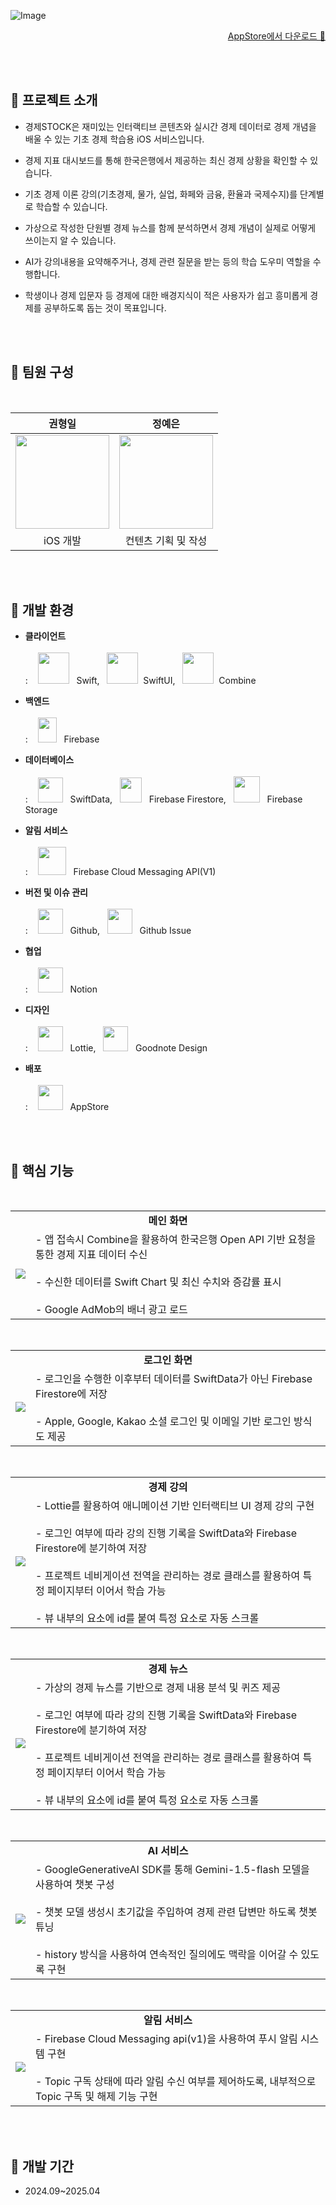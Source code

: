 ![Image](https://github.com/user-attachments/assets/62f5c2c9-a8fc-4847-9b66-9381ef36b9ed)

<div align="right">
  <a href="https://apps.apple.com/kr/app/%EA%B2%BD%EC%A0%9C%EC%8A%A4%ED%86%A1/id6739859649">AppStore에서 다운로드 📲</a>
</div>


<br><br>

## 🙌 프로젝트 소개

- 경제STOCK은 재미있는 인터랙티브 콘텐츠와 실시간 경제 데이터로 경제 개념을 배울 수 있는 기초 경제 학습용 iOS 서비스입니다.

- 경제 지표 대시보드를 통해 한국은행에서 제공하는 최신 경제 상황을 확인할 수 있습니다.

- 기초 경제 이론 강의(기초경제, 물가, 실업, 화페와 금융, 환율과 국제수지)를 단계별로 학습할 수 있습니다.
  
- 가상으로 작성한 단원별 경제 뉴스를 함께 분석하면서 경제 개념이 실제로 어떻게 쓰이는지 알 수 있습니다.
  
- AI가 강의내용을 요약해주거나, 경제 관련 질문을 받는 등의 학습 도우미 역할을 수행합니다.
  
- 학생이나 경제 입문자 등 경제에 대한 배경지식이 적은 사용자가 쉽고 흥미롭게 경제를 공부하도록 돕는 것이 목표입니다.

<br><br>

## 👥 팀원 구성
<br>
<div align="center">
  
| **권형일** | **정예은** |
| :------: |  :------: |
| <img src="https://github.com/user-attachments/assets/f21d71fe-ce7b-4be8-99ed-65d24529dcdf" height=150 width=150> | <img src="https://github.com/user-attachments/assets/cce7bf85-3b8c-4b3a-a594-d71c3930312d" height=150 width=150> |
| iOS 개발 | 컨텐츠 기획 및 작성 |

</div>

<br><br>

## 🎨 개발 환경

- **클라이언트** <br><br>
: &nbsp;&nbsp; <img src="https://github.com/user-attachments/assets/3e6d384d-7236-464c-92f0-242e52c7e4cd" height=50 width=50> &nbsp; Swift, &nbsp; <img src="https://github.com/user-attachments/assets/34ae1446-2e29-4099-878e-e5ced09f5ad1" height=50 width=50> &nbsp;SwiftUI, &nbsp; <img src="https://github.com/user-attachments/assets/f6ea23db-3f7e-4a01-9569-f4c71262be7c" height=50 width=50> &nbsp;Combine

- **백엔드** <br><br>
: &nbsp;&nbsp; <img src="https://github.com/user-attachments/assets/c396eca8-b46d-4c30-bf19-29ab9e03213a" height=40 width=30> &nbsp; Firebase

- **데이터베이스** <br><br>
: &nbsp;&nbsp; <img src="https://github.com/user-attachments/assets/c4f953e5-c152-4048-be2c-56db24a66048" height=40 width=40> &nbsp; SwiftData, &nbsp; <img src="https://github.com/user-attachments/assets/7f696449-6dba-4390-96cf-46620035385d" height=40 width=35> &nbsp; Firebase Firestore, &nbsp; <img src="https://github.com/user-attachments/assets/137f9843-1b0c-42e7-a592-5e31bef334d7" height=42 width=42> &nbsp; Firebase Storage

- **알림 서비스** <br><br>
: &nbsp;&nbsp; <img src="https://github.com/user-attachments/assets/e4385433-ad7b-4950-afa5-548a827b05b0" height=45 width=45> &nbsp; Firebase Cloud Messaging API(V1)

- **버전 및 이슈 관리** <br><br>
: &nbsp;&nbsp; <img src="https://github.com/user-attachments/assets/1188196c-7469-4301-9592-ad1c9c029a09" height=40 width=40> &nbsp; Github, &nbsp; <img src="https://github.com/user-attachments/assets/1a7e3c68-90ac-442a-ae95-14f88c1dd0a0" height=40 width=40> &nbsp; Github Issue

- **협업** <br><br>
: &nbsp;&nbsp; <img src="https://github.com/user-attachments/assets/4e88ece5-cc26-4130-a05a-c6dc401e7bdd" height=40 width=40> &nbsp; Notion

- **디자인** <br><br>
: &nbsp;&nbsp; <img src="https://github.com/user-attachments/assets/8b93e1bf-7f04-4882-943a-2267d40d40a6" height=40 width=40> &nbsp; Lottie, &nbsp; <img src="https://github.com/user-attachments/assets/9ec3f050-163b-4968-85b3-1528aaf85de5" height=40 width=40> &nbsp; Goodnote Design

- **배포** <br><br>
: &nbsp;&nbsp; <img src="https://github.com/user-attachments/assets/46f120e7-8fb4-46ef-9200-b7578eb66daa" height=40 width=40> &nbsp; AppStore

<br><br>

## 📱 핵심 기능

<br>

<table>
  <tr>
    <td colspan="2" align="center"><b>메인 화면</b></td>
  </tr>
  <tr>
    <td>
      <img src="https://github.com/user-attachments/assets/0cba3a28-b391-4b8c-887f-89e05cff9af3">
    </td>
    <td>
      - 앱 접속시 Combine을 활용하여 한국은행 Open API 기반 요청을 통한 경제 지표 데이터 수신<br><br>
      - 수신한 데이터를 Swift Chart 및 최신 수치와 증감률 표시<br><br>
      - Google AdMob의 배너 광고 로드
    </td>
  </tr>
</table>

<br>

<table>
  <tr>
    <td colspan="2" align="center"><b>로그인 화면</b></td>
  </tr>
  <tr>
    <td>
      <img src="https://github.com/user-attachments/assets/0e3392c3-3e77-4535-a9a7-1fe0c55f509e">
    </td>
    <td>
      - 로그인을 수행한 이후부터 데이터를 SwiftData가 아닌 Firebase Firestore에 저장<br><br>
      - Apple, Google, Kakao 소셜 로그인 및 이메일 기반 로그인 방식도 제공
    </td>
  </tr>
</table>

<br>

<table>
  <tr>
    <td colspan="2" align="center"><b>경제 강의</b></td>
  </tr>
  <tr>
    <td>
      <img src="https://github.com/user-attachments/assets/2349259a-f99c-4779-a321-0bc4a8431752">
    </td>
    <td>
      - Lottie를 활용하여 애니메이션 기반 인터랙티브 UI 경제 강의 구현<br><br>
      - 로그인 여부에 따라 강의 진행 기록을 SwiftData와 Firebase Firestore에 분기하여 저장<br><br>
      - 프로젝트 네비게이션 전역을 관리하는 경로 클래스를 활용하여 특정 페이지부터 이어서 학습 가능<br><br>
      - 뷰 내부의 요소에 id를 붙여 특정 요소로 자동 스크롤
    </td>
  </tr>
</table>

<br>

<table>
  <tr>
    <td colspan="2" align="center"><b>경제 뉴스</b></td>
  </tr>
  <tr>
    <td>
      <img src="https://github.com/user-attachments/assets/0bbe2066-f03d-4c6c-aaf1-d87598a7fe31">
    </td>
    <td>
      - 가상의 경제 뉴스를 기반으로 경제 내용 분석 및 퀴즈 제공<br><br>
      - 로그인 여부에 따라 강의 진행 기록을 SwiftData와 Firebase Firestore에 분기하여 저장<br><br>
      - 프로젝트 네비게이션 전역을 관리하는 경로 클래스를 활용하여 특정 페이지부터 이어서 학습 가능<br><br>
      - 뷰 내부의 요소에 id를 붙여 특정 요소로 자동 스크롤
    </td>
  </tr>
</table>

<br>

<table>
  <tr>
    <td colspan="2" align="center"><b>AI 서비스</b></td>
  </tr>
  <tr>
    <td>
      <img src="https://github.com/user-attachments/assets/767ff12c-adc7-48b0-bfb2-99322bf93e36">
    </td>
    <td>
      - GoogleGenerativeAI SDK를 통해 Gemini-1.5-flash 모델을 사용하여 챗봇 구성<br><br>
      - 챗봇 모델 생성시 초기값을 주입하여 경제 관련 답변만 하도록 챗봇 튜닝<br><br>
      - history 방식을 사용하여 연속적인 질의에도 맥락을 이어갈 수 있도록 구현
    </td>
  </tr>
</table>

<br>

<table>
  <tr>
    <td colspan="2" align="center"><b>알림 서비스</b></td>
  </tr>
  <tr>
    <td>
      <img src="https://github.com/user-attachments/assets/8d57ada5-41af-42c4-9f86-74df81c3ec65">
    </td>
    <td>
      - Firebase Cloud Messaging api(v1)을 사용하여 푸시 알림 시스템 구현<br><br>
      - Topic 구독 상태에 따라 알림 수신 여부를 제어하도록, 내부적으로 Topic 구독 및 해제 기능 구현
    </td>
  </tr>
</table>

<br><br>

## 📅 개발 기간

- 2024.09~2025.04

<br><br>
